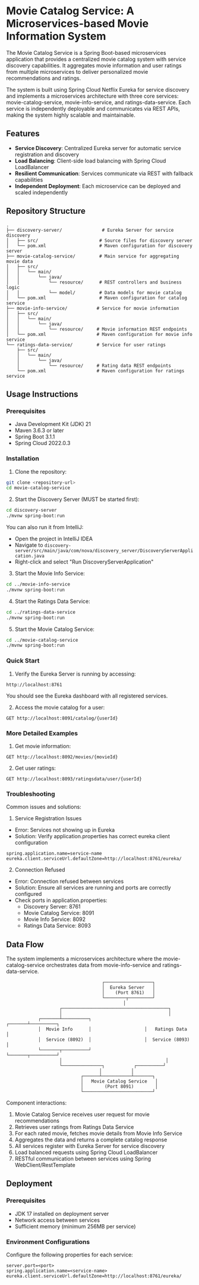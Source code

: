 # Movie Catalog Service: A Microservices-based Movie Information System

The Movie Catalog Service is a Spring Boot-based microservices application that provides a centralized movie catalog system with service discovery capabilities. It aggregates movie information and user ratings from multiple microservices to deliver personalized movie recommendations and ratings.

The system is built using Spring Cloud Netflix Eureka for service discovery and implements a microservices architecture with three core services: movie-catalog-service, movie-info-service, and ratings-data-service. Each service is independently deployable and communicates via REST APIs, making the system highly scalable and maintainable.

## Features

- **Service Discovery**: Centralized Eureka server for automatic service registration and discovery
- **Load Balancing**: Client-side load balancing with Spring Cloud LoadBalancer
- **Resilient Communication**: Services communicate via REST with fallback capabilities
- **Independent Deployment**: Each microservice can be deployed and scaled independently

## Repository Structure
```
.
├── discovery-server/               # Eureka Server for service discovery
│   ├── src/                       # Source files for discovery server
│   └── pom.xml                    # Maven configuration for discovery server
├── movie-catalog-service/         # Main service for aggregating movie data
│   ├── src/
│   │   └── main/
│   │       └── java/
│   │           └── resource/      # REST controllers and business logic
│   │           └── model/         # Data models for movie catalog
│   └── pom.xml                    # Maven configuration for catalog service
├── movie-info-service/           # Service for movie information
│   ├── src/
│   │   └── main/
│   │       └── java/
│   │           └── resource/     # Movie information REST endpoints
│   └── pom.xml                   # Maven configuration for movie info service
└── ratings-data-service/         # Service for user ratings
    ├── src/
    │   └── main/
    │       └── java/
    │           └── resource/     # Rating data REST endpoints
    └── pom.xml                   # Maven configuration for ratings service
```

## Usage Instructions
### Prerequisites
- Java Development Kit (JDK) 21
- Maven 3.6.3 or later
- Spring Boot 3.1.1
- Spring Cloud 2022.0.3

### Installation

1. Clone the repository:
```bash
git clone <repository-url>
cd movie-catalog-service
```

2. Start the Discovery Server (MUST be started first):
```bash
cd discovery-server
./mvnw spring-boot:run
```

   You can also run it from IntelliJ:
   - Open the project in IntelliJ IDEA
   - Navigate to `discovery-server/src/main/java/com/nova/discovery_server/DiscoveryServerApplication.java`
   - Right-click and select "Run DiscoveryServerApplication"

3. Start the Movie Info Service:
```bash
cd ../movie-info-service
./mvnw spring-boot:run
```

4. Start the Ratings Data Service:
```bash
cd ../ratings-data-service
./mvnw spring-boot:run
```

5. Start the Movie Catalog Service:
```bash
cd ../movie-catalog-service
./mvnw spring-boot:run
```

### Quick Start
1. Verify the Eureka Server is running by accessing:
```
http://localhost:8761
```
   You should see the Eureka dashboard with all registered services.

2. Access the movie catalog for a user:
```
GET http://localhost:8091/catalog/{userId}
```

### More Detailed Examples
1. Get movie information:
```
GET http://localhost:8092/movies/{movieId}
```

2. Get user ratings:
```
GET http://localhost:8093/ratingsdata/user/{userId}
```

### Troubleshooting
Common issues and solutions:

1. Service Registration Issues
- Error: Services not showing up in Eureka
- Solution: Verify application.properties has correct eureka client configuration
```properties
spring.application.name=service-name
eureka.client.serviceUrl.defaultZone=http://localhost:8761/eureka/
```

2. Connection Refused
- Error: Connection refused between services
- Solution: Ensure all services are running and ports are correctly configured
- Check ports in application.properties:
  - Discovery Server: 8761
  - Movie Catalog Service: 8091
  - Movie Info Service: 8092
  - Ratings Data Service: 8093

## Data Flow
The system implements a microservices architecture where the movie-catalog-service orchestrates data from movie-info-service and ratings-data-service.

```ascii
                                    ┌──────────────────┐
                                    │  Eureka Server   │
                                    │    (Port 8761)   │
                                    └────────┬─────────┘
                                            │
                    ┌────────────────────────────────────────┐
                    │                                        │
            ┌───────┴──────────┐                    ┌───────┴──────────┐
            │  Movie Info      │                    │   Ratings Data   │
            │  Service (8092)  │                    │  Service (8093)  │
            └───────┬──────────┘                    └───────┬──────────┘
                    │                                       │
                    └───────────────┐           ┌──────────┘
                                   │           │
                            ┌──────┴───────────┴───────┐
                            │   Movie Catalog Service   │
                            │        (Port 8091)        │
                            └──────────────────────────┘
```

Component interactions:
1. Movie Catalog Service receives user request for movie recommendations
2. Retrieves user ratings from Ratings Data Service
3. For each rated movie, fetches movie details from Movie Info Service
4. Aggregates the data and returns a complete catalog response
5. All services register with Eureka Server for service discovery
6. Load balanced requests using Spring Cloud LoadBalancer
7. RESTful communication between services using Spring WebClient/RestTemplate

## Deployment
### Prerequisites
- JDK 17 installed on deployment server
- Network access between services
- Sufficient memory (minimum 256MB per service)

### Environment Configurations
Configure the following properties for each service:
```properties
server.port=<port>
spring.application.name=<service-name>
eureka.client.serviceUrl.defaultZone=http://localhost:8761/eureka/
```